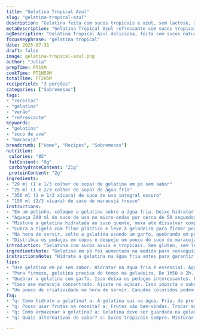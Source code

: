 ```yaml
---
title: "Gelatina Tropical Azul"
slug: "gelatina-tropical-azul"
description: "Gelatina feita com sucos tropicais e azul, sem lactose, sem glúten. Troca ingredientes e quantidades para variar a textura e sabor. Processo simples com descanso na geladeira e finalização desfiando a gelatina. Serve três pessoas."
metaDescription: "Gelatina Tropical Azul refrescante com sucos tropicais. Sem glúten e sem lactose. Perfeita para dias quentes e surpreender convidados."
ogDescription: "Gelatina Tropical Azul deliciosa, feita com sucos naturais. Refrescante, sem glúten e sem lactose. Ideal para compartilhar."
focusKeyphrase: "gelatina tropical"
date: 2025-07-31
draft: false
image: gelatina-tropical-azul.png
author: "Julia"
prepTime: PT15M
cookTime: PT1H50M
totalTime: PT2H5M
recipeYield: "3 porções"
categories: ["Sobremesas"]
tags:
- "receitas"
- "gelatina"
- "verão"
- "refrescante"
keywords:
- "gelatina"
- "suco de uva"
- "maracujá"
breadcrumb: ["Home", "Recipes", "Sobremesas"]
nutrition: 
 calories: "85"
 fatContent: "0g"
 carbohydrateContent: "21g"
 proteinContent: "2g"
ingredients:
- "20 ml (1 e 1/3 colher de sopa) de gelatina em pó sem sabor"
- "25 ml (1 e 2/3 colher de sopa) de água fria"
- "350 ml (1 e 1/2 xícara) de suco de uva integral escuro"
- "150 ml (2/3 xícara) de suco de maracujá fresco"
instructions:
- "Em um potinho, coloque a gelatina sobre a água fria. Deixe hidratar por 6 minutos aproximadamente."
- "Aqueça 200 ml do suco de uva no micro-ondas por cerca de 50 segundos até ficar quente, não fervendo."
- "Misture a gelatina hidratada ao suco quente, mexa até dissolver completamente. Acrescente o restante do suco de uva e o suco de maracujá, mexa mais um pouco."
- "Cubra a tigela com filme plástico e leve à geladeira para firmar por 1 hora e 55 minutos."
- "Na hora de servir, solte a gelatina usando um garfo, quebrando em pedaços menores."
- "Distribua os pedaços em copos e despeje um pouco do suco de maracujá por cima para dar contraste e refrescância."
introduction: "Gelatina com sucos azuis e tropicais. Sem glúten, sem leite e fácil de fazer. Com gelatina desfiada dentro do copo, fica diferente da tradicional. Ideal para refrescar o calor. Rápida no preparo, a gelatina precisa de um tempinho na geladeira pra firmar, mas o processo é tranquilo. Suco de uva traz corpo, o maracujá o azedinho reforçado. Não usa ovos, sem lactose para quem tem restrição. Pode variar com outros sucos, trocar o maracujá por laranja ou fruta do conde. Perfumado na medida e visual agradável numa cor azul. Três copos pra dividir ou surpreender convidados."
ingredientsNote: "Gelatina em pó foi aumentada na medida para conseguir textura mais consistente, porque troquei a quantidade de suco de uva para dar mais sabor. A água fria precisa estar geladinha para a gelatina hidratar direito e dar certa firmeza depois. Optei por suco de uva integral escuro, evita o artificial e acompanha o maracujá natural, que trouxe azedinho que contrasta com o doce do uva. Pode usar maracujá concentrado, mas sempre ajusta o açúcar se usar suco industrializado. As quantidades variaram pra testar a firmeza final da gelatina, que precisa estar fácil de quebrar mas que não fique mole demais na hora de tirar dos copos. Ingredientes sem alergênicos comuns nesta receita para mais gente experimentar."
instructionsNote: "Hidrate a gelatina na água fria antes para garantir que ela espalhe bem sem empelotar. O segredo é misturar a gelatina com o suco aquecido, sem ferver, porque calor demais pode afetar a textura. Após dissolver, os sucos restantes são adicionados para ajustar a intensidade do sabor. A gelatina vai para a geladeira coberta para proteger o cheiro da geladeira e secar a superfície. Firmar precisa entre 1h50 e 2h para equilibrar consistência. Na hora de servir, usar o garfo para quebrar em pedaços deixa a gelatina com textura interessante e visual diferente. Distribuir em copos com um pouco de suco extra na base ou por cima reforça a experiência refrescante. Ideal servir gelado, rapidamente depois de pronta, pra conservar firmeza e sabor."
tips:
- "Use gelatina em pó sem sabor. Hidratar na água fria é essencial. Água gelada ajuda a gelatina a esfriar. Dissolver no suco quente é crucial. Não deixar ferver. Isso arruína a textura. Depois adicionar os outros sucos. Sabor intenso. Importante misturar bem para não empelotar. Cobrir com filme plástico. Isso protege de cheiros da geladeira."
- "Para firmeza, gelatina precisa de tempo na geladeira. De 1h50 a 2h. Perfeito para dar consistência. Se ficar muito mole, sai fácil dos copos. Evitar sucos industriais. Sempre ajustar açúcar quando usar. O suco de maracujá natural adiciona frescor. Frutas outras podem ser variáveis. Testar com laranja é válido. Mudanças trazem surpresas."
- "Quebrar a gelatina com garfo. Isso deixa os pedaços interessantes. Distribuir nos copos é divertido. Despejar suco de maracujá por cima. Dai cria contraste no visual. Serve três porções. Ideal para um lanche leve. Gelado é melhor. Fica refrescante. Fácil de transportar, surpreende convidados."
- "Caso use maracujá concentrado. Ajuste no açúcar. Isso impacta o sabor final. Textura precisa ser equilibrada. Solta um pouco no copo. O gostinho do maracujá com uva é único. Pode experimentar outras combinações. Como abacaxi, ou hibisco é legal. Visual azul da gelatina impressiona. A apresentação faz diferença."
- "Um pouco de criatividade na hora de servir. Canudos coloridos podem dar charme. Frutas picadas também são interessantes. Caprichar na decoração impressiona. Diversificar sabores, ajuda na aceitação. Com certeza agrada crianças e adultos. Uma forma inovadora para uma sobremesa. A gelatina voltou com tudo."
faq:
- "q: Como hidrato a gelatina? a: A gelatina vai na água. Fria, de preferência. Deixa por seis minutos. Hidratar bem é fundamental. Isso garante boa textura. Se não hidratar, vai empelotar. Problema comum é isso. Hidratar é o primeiro passo."
- "q: Posso usar frutas na receita? a: Frutas são bem-vindas. Trocar maracujá é válido. Testar com laranja ou abacaxi fica bom. Mas, ajustar açúcar é necessário. Evitar sucos prontos. Frutas frescas trazem mais sabor. Pronto: um novo sabor pode aparecer."
- "q: Como armazenar a gelatina? a: Gelatina deve ser guardada na geladeira. Em recipiente fechado, correto. Isso evita ressecamento. Outra opção é fazer no dia. Servir pronto é mais saboroso. Mas, se sobrar, tampar. Garantir que conserve frescor."
- "q: Quais alternativas de sabor? a: Sucos tropicais sempre. Misturar suco de fruta do conde também é legal. Hibisco traz cor interessante. Lembrar de ajustar doçura. Essa variação é refrescante. Muitas combinações possíveis. Usar a criatividade é essencial."

---
```

